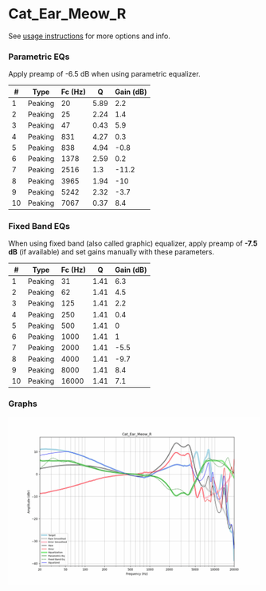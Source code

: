 # Cat_Ear_Meow_R
See [usage instructions](https://github.com/jaakkopasanen/AutoEq#usage) for more options and info.

### Parametric EQs
Apply preamp of -6.5 dB when using parametric equalizer.

|   # | Type    |   Fc (Hz) |    Q |   Gain (dB) |
|-----|---------|-----------|------|-------------|
|   1 | Peaking |        20 | 5.89 |         2.2 |
|   2 | Peaking |        25 | 2.24 |         1.4 |
|   3 | Peaking |        47 | 0.43 |         5.9 |
|   4 | Peaking |       831 | 4.27 |         0.3 |
|   5 | Peaking |       838 | 4.94 |        -0.8 |
|   6 | Peaking |      1378 | 2.59 |         0.2 |
|   7 | Peaking |      2516 | 1.3  |       -11.2 |
|   8 | Peaking |      3965 | 1.94 |       -10   |
|   9 | Peaking |      5242 | 2.32 |        -3.7 |
|  10 | Peaking |      7067 | 0.37 |         8.4 |

### Fixed Band EQs
When using fixed band (also called graphic) equalizer, apply preamp of **-7.5 dB** (if available) and set gains manually with these parameters.

|   # | Type    |   Fc (Hz) |    Q |   Gain (dB) |
|-----|---------|-----------|------|-------------|
|   1 | Peaking |        31 | 1.41 |         6.3 |
|   2 | Peaking |        62 | 1.41 |         4.5 |
|   3 | Peaking |       125 | 1.41 |         2.2 |
|   4 | Peaking |       250 | 1.41 |         0.4 |
|   5 | Peaking |       500 | 1.41 |         0   |
|   6 | Peaking |      1000 | 1.41 |         1   |
|   7 | Peaking |      2000 | 1.41 |        -5.5 |
|   8 | Peaking |      4000 | 1.41 |        -9.7 |
|   9 | Peaking |      8000 | 1.41 |         8.4 |
|  10 | Peaking |     16000 | 1.41 |         7.1 |

### Graphs
![](./Cat_Ear_Meow_R.png)
